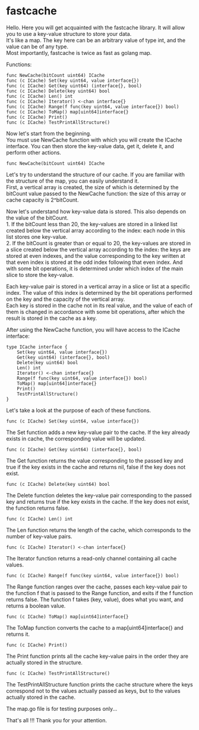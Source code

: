 # fastcache

Hello. Here you will get acquainted with the fastcache library. It will allow you to use a key-value structure to store your data.        
It's like a map. The key here can be an arbitrary value of type int, and the value can be of any type.  
Most importantly, fastcache is twice as fast as golang map.

Functions:

    func NewCache(bitCount uint64) ICache
    func (c ICache) Set(key uint64, value interface{})
	func (c ICache) Get(key uint64) (interface{}, bool)
	func (c ICache) Delete(key uint64) bool
	func (c ICache) Len() int
	func (c ICache) Iterator() <-chan interface{}
	func (c ICache) Range(f func(key uint64, value interface{}) bool)
	func (c ICache) ToMap() map[uint64]interface{}
	func (c ICache) Print()
	func (c ICache) TestPrintAllStructure()

Now let's start from the beginning․     
You must use NewCache function with which you will create the ICache interface. You can then store the key-value data, get it, delete it, and perform other actions.

    func NewCache(bitCount uint64) ICache

Let's try to understand the structure of our cache. If you are familiar with the structure of the map, you can easily understand it․    
First, a vertical array is created, the size of which is determined by the bitCount value passed to the NewCache function: the size of this array or cache capacity is 2^bitCount.  

Now let's understand how key-value data is stored. This also depends on the value of the bitCount.  
1․ If the bitCount less than 20, the key-values are stored in a linked list created below the vertical array according to the index: each node in this list stores one key-value.           
2․ If the bitCount is greater than or equal to 20, the key-values are stored in a slice created below the vertical array according to the index։ the keys are stored at even indexes, and the value corresponding to the key written at that even index is stored at the odd index following that even index. And with some bit operations, it is determined under which index of the main slice to store the key-value.    

Each key-value pair is stored in a vertical array in a slice or list at a specific index. The value of this index is determined by the bit operations performed on the key and the capacity of the vertical array.  
Each key is stored in the cache not in its real value, and the value of each of them is changed in accordance with some bit operations, after which the result is stored in the cache as a key. 

After using the NewCache function, you will have access to the ICache interface:

    type ICache interface {
        Set(key uint64, value interface{})
        Get(key uint64) (interface{}, bool)
        Delete(key uint64) bool
        Len() int
        Iterator() <-chan interface{}
        Range(f func(key uint64, value interface{}) bool)
        ToMap() map[uint64]interface{}
        Print()
        TestPrintAllStructure()
    }

Let's take a look at the purpose of each of these functions.

    func (c ICache) Set(key uint64, value interface{})

The Set function adds a new key-value pair to the cache. If the key already exists in cache, the corresponding value will be updated.

    func (c ICache) Get(key uint64) (interface{}, bool)

The Get function returns the value corresponding to the passed key and true if the key exists in the cache and returns nil, false if the key does not exist.

	func (c ICache) Delete(key uint64) bool

The Delete function deletes the key-value pair corresponding to the passed key and returns true if the key exists in the cache. If the key does not exist, the function returns false.

	func (c ICache) Len() int

The Len function returns the length of the cache, which corresponds to the number of key-value pairs.

	func (c ICache) Iterator() <-chan interface{}

The Iterator function returns a read-only channel containing all cache values.

	func (c ICache) Range(f func(key uint64, value interface{}) bool)

The Range function ranges over the cache, passes each key-value pair to the function f that is passed to the Range function, and exits if the f function returns false. The function f takes (key, value), does what you want, and returns a boolean value.

	func (c ICache) ToMap() map[uint64]interface{}

The ToMap function converts the cache to a map[uint64]interface{} and returns it.

	func (c ICache) Print()

The Print function prints all the cache key-value pairs in the order they are actually stored in the structure.

	func (c ICache) TestPrintAllStructure()

The TestPrintAllStructure function prints the cache structure where the keys correspond not to the values actually passed as keys, but to the values actually stored in the cache.

The map.go file is for testing purposes only...

That's all !!! Thank you for your attention.